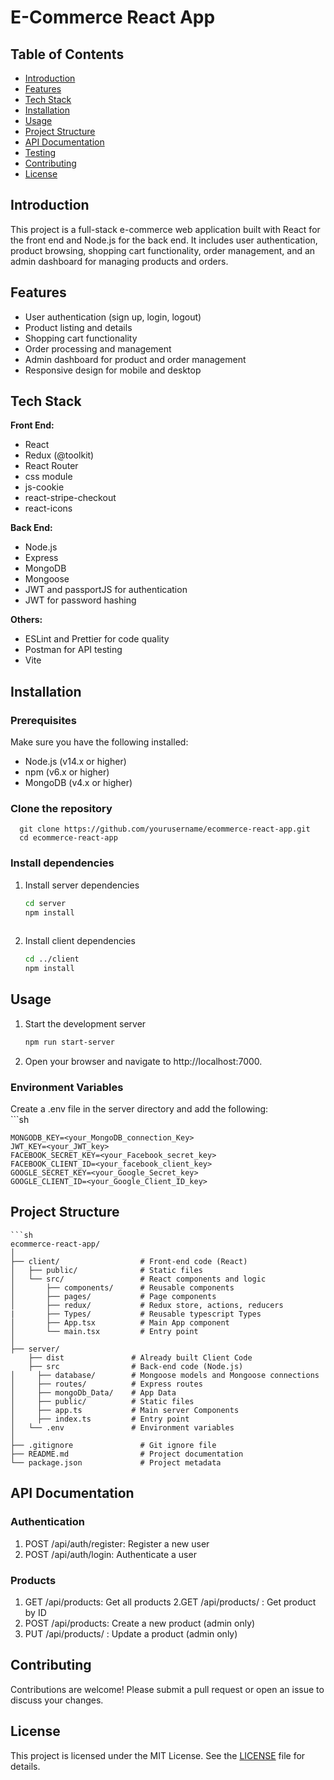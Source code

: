 # E-Commerce React App

## Table of Contents

- [Introduction](#introduction)
- [Features](#features)
- [Tech Stack](#tech-stack)
- [Installation](#installation)
- [Usage](#usage)
- [Project Structure](#project-structure)
- [API Documentation](#api-documentation)
- [Testing](#testing)
- [Contributing](#contributing)
- [License](#license)

## Introduction

This project is a full-stack e-commerce web application built with React for the front end and Node.js for the back end. It includes user authentication, product browsing, shopping cart functionality, order management, and an admin dashboard for managing products and orders.

## Features

- User authentication (sign up, login, logout)
- Product listing and details
- Shopping cart functionality
- Order processing and management
- Admin dashboard for product and order management
- Responsive design for mobile and desktop

## Tech Stack

**Front End:**

- React
- Redux (@toolkit)
- React Router
- css module
- js-cookie
- react-stripe-checkout
- react-icons

**Back End:**

- Node.js
- Express
- MongoDB
- Mongoose
- JWT and passportJS for authentication
- JWT for password hashing

**Others:**

- ESLint and Prettier for code quality
- Postman for API testing
- Vite

## Installation

  ### Prerequisites
  
  Make sure you have the following installed:
  
  - Node.js (v14.x or higher)
  - npm (v6.x or higher)
  - MongoDB (v4.x or higher)
  
  ### Clone the repository
  
      git clone https://github.com/yourusername/ecommerce-react-app.git
      cd ecommerce-react-app
  
### Install dependencies
  1. Install server dependencies
        ```sh
        cd server
        npm install
    
  2. Install client dependencies
        ```sh
        cd ../client
        npm install

## Usage
  1. Start the development server
        ```sh
        npm run start-server
  
  2. Open your browser and navigate to http://localhost:7000.
  
  ### Environment Variables
  Create a .env file in the server directory and add the following:  
    ```sh
    
    MONGODB_KEY=<your_MongoDB_connection_Key>
    JWT_KEY=<your_JWT_key>
    FACEBOOK_SECRET_KEY=<your_Facebook_secret_key>
    FACEBOOK_CLIENT_ID=<your_facebook_client_key>
    GOOGLE_SECRET_KEY=<your_Google_Secret_key>
    GOOGLE_CLIENT_ID=<your_Google_Client_ID_key>


## Project Structure
    ```sh
    ecommerce-react-app/
    │
    ├── client/                  # Front-end code (React)
    │   ├── public/              # Static files
    │   └── src/                 # React components and logic
    │       ├── components/      # Reusable components
    │       ├── pages/           # Page components
    │       ├── redux/           # Redux store, actions, reducers
    |       ├── Types/           # Reusable typescript Types
    │       ├── App.tsx          # Main App component
    │       └── main.tsx         # Entry point
    │
    ├── server/
        ├── dist               # Already built Client Code
        ├── src                # Back-end code (Node.js)
    │     ├── database/        # Mongoose models and Mongoose connections
    │     ├── routes/          # Express routes
    │     ├── mongoDb_Data/    # App Data
    │     ├── public/          # Static files
    │     ├── app.ts           # Main server Components
    │     ├── index.ts         # Entry point
    │   └── .env               # Environment variables
    │
    ├── .gitignore               # Git ignore file
    ├── README.md                # Project documentation
    └── package.json             # Project metadata

## API Documentation

  ### Authentication
   1. POST /api/auth/register: Register a new user
   2. POST /api/auth/login: Authenticate a user
  
  ### Products
  1. GET /api/products: Get all products
  2.GET /api/products/
     : Get product by ID
  3. POST /api/products: Create a new product (admin only)
  4. PUT /api/products/
     : Update a product (admin only)


## Contributing
Contributions are welcome! Please submit a pull request or open an issue to discuss your changes.

## License
This project is licensed under the MIT License. See the [LICENSE](./LICENSE) file for details.

